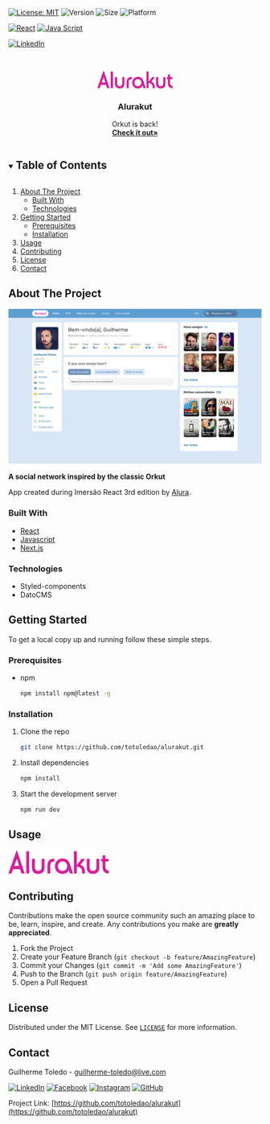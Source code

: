 <!-- PROJECT SHIELDS -->
<!-- See the bottom of this document for the declaration of the reference variables -->

[![License: MIT][license-shield]][license-url]
![Version](https://img.shields.io/badge/version-0.1.0-6bd4a7)
![Size](https://github-size-badge.herokuapp.com/totoledao/alurakut.svg)
![Platform](https://img.shields.io/badge/platform-Web-7F00FF)

[![React][react-shield]][react-url]
[![Java Script][javascript-shield]][javascript-url]

[![LinkedIn][linkedin-shield]][linkedin-url]


<!-- PROJECT LOGO -->
<br />
<p align="center">
  <a href="https://alurakut-totoledao.vercel.app/">
    <img src="readmeAssets/Alurakut%20Logo.png" alt="Logo" width="150">
  </a>

  <h3 align="center">Alurakut</h3>

  <p align="center">
    Orkut is back!
    <br />
    <a href="https://github.com/totoledao/alurakut"><strong>Check it out»</strong></a>    
  </p>
</p>



<!-- TABLE OF CONTENTS -->
<details open="open">
  <summary><h2 style="display: inline-block">Table of Contents</h2></summary>
  <ol>
    <li>
      <a href="#about-the-project">About The Project</a>
      <ul>
        <li><a href="#built-with">Built With</a></li>
        <li><a href="#technologies">Technologies</a></li>
      </ul>
    </li>
    <li>
      <a href="#getting-started">Getting Started</a>
      <ul>
        <li><a href="#prerequisites">Prerequisites</a></li>
        <li><a href="#installation">Installation</a></li>
      </ul>
    </li>    
    <li><a href="#usage">Usage</a></li>
    <li><a href="#contributing">Contributing</a></li>
    <li><a href="#license">License</a></li>
    <li><a href="#contact">Contact</a></li>    
  </ol>
</details>



<!-- ABOUT THE PROJECT -->
## About The Project

![Alurakut](./readmeAssets/Home.jpg)

**A social network inspired by the classic Orkut**

App created during Imersão React 3rd edition by [Alura](https://alura.com.br/).

### Built With

* [React](https://reactjs.org/)
* [Javascript](http://www.ecmascript.org/)
* [Next.js](https://nextjs.org/)

### Technologies
* Styled-components
* DatoCMS

<!-- GETTING STARTED -->
## Getting Started

To get a local copy up and running follow these simple steps.

### Prerequisites

* npm
  ```sh
  npm install npm@latest -g
  ```

### Installation

1. Clone the repo
   ```sh
   git clone https://github.com/totoledao/alurakut.git
   ```
2. Install dependencies
   ```sh
   npm install
   ```
3. Start the development server
   ```sh
   npm run dev
   ```

<!-- USAGE EXAMPLES -->
## Usage

<img src="readmeAssets/Alurakut%20Logo.png" alt="Logo" width="200">

<!-- CONTRIBUTING -->
## Contributing

Contributions make the open source community such an amazing place to be, learn, inspire, and create. Any contributions you make are **greatly appreciated**.

1. Fork the Project
2. Create your Feature Branch (`git checkout -b feature/AmazingFeature`)
3. Commit your Changes (`git commit -m 'Add some AmazingFeature'`)
4. Push to the Branch (`git push origin feature/AmazingFeature`)
5. Open a Pull Request



<!-- LICENSE -->
## License

Distributed under the MIT License. See [`LICENSE`][license-url] for more information.



<!-- CONTACT -->
## Contact

Guilherme Toledo - guilherme-toledo@live.com

[![LinkedIn](https://img.shields.io/badge/LinkedIn-0077B5?style=for-the-badge&logo=linkedin&logoColor=white)](https://www.linkedin.com/in/guilhermemtoledo/)
[![Facebook](https://img.shields.io/badge/Facebook-1877F2?style=for-the-badge&logo=facebook&logoColor=white)](https://www.facebook.com/totoledao)
[![Instagram](https://img.shields.io/badge/Instagram-E4405F?style=for-the-badge&logo=instagram&logoColor=white)](https://www.instagram.com/totoledao)
[![GitHub](https://img.shields.io/badge/GitHub-100000?style=for-the-badge&logo=github&logoColor=whit)](https://www.github.com/totoledao)


Project Link: [https://github.com/totoledao/alurakut](https://github.com/totoledao/alurakut)

<!-- MARKDOWN LINKS & IMAGES -->
<!-- https://www.markdownguide.org/basic-syntax/#reference-style-links -->

[license-shield]: https://img.shields.io/badge/License-MIT-blue.svg
[license-url]: https://github.com/totoledao/alurakut/blob/main/MIT-LICENSE.txt
[linkedin-shield]: https://img.shields.io/badge/-LinkedIn-black.svg?style=for-the-badge&logo=linkedin&colorB=0e76a8
[linkedin-url]: http://www.linkedin.com/in/guilhermemtoledo

[react-shield]:https://img.shields.io/badge/React-20232A?style=for-the-badge&logo=react&logoColor=61DAFB

[react-url]: https://reactjs.org/

[javascript-shield]:https://img.shields.io/badge/JavaScript-F7DF1E?style=for-the-badge&logo=javascript&logoColor=black

[javascript-url]: http://www.ecmascript.org/